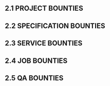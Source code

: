 <script src="https://cdnjs.cloudflare.com/ajax/libs/jquery/3.5.1/jquery.min.js"></script>
<script src="app.js"></script>

## 2.1 PROJECT BOUNTIES

<div id="list_project"></div>

## 2.2 SPECIFICATION BOUNTIES

<div id="list_spec"></div>

## 2.3 SERVICE BOUNTIES

<div id="list_service"></div>

## 2.4 JOB BOUNTIES

<div id="list_job"></div>

## 2.5 QA BOUNTIES

<div id="list_qa"></div>
